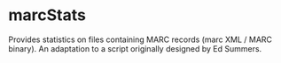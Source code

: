 # marcStats
Provides statistics on files containing MARC records (marc XML / MARC binary). An adaptation to a script originally designed by Ed Summers.
